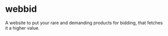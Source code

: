 # webbid
A website to put your rare and demanding products for bidding, that fetches it a higher value.
